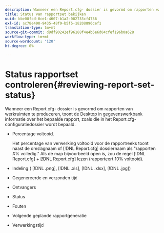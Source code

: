 ```yaml
---
description: Wanneer een Report.cfg- dossier is gevormd om rapporten van werkruimten te produceren, toont de Desktop in gegevenswerkbank informatie over het bepaalde rapport, zoals die in het Report.cfg- configuratiedossier wordt bepaald.
title: Status van rapportset bekijken
uuid: bbe00fcd-0ce1-4607-b1a2-002733cf4736
exl-id: ac78e490-9435-48f9-b5f5-18208896cef1
translation-type: tm+mt
source-git-commit: d9df90242ef96188f4e4b5e6d04cfef196b0a628
workflow-type: tm+mt
source-wordcount: '120'
ht-degree: 0%

---
```


# Status rapportset controleren{#reviewing-report-set-status}

Wanneer een Report.cfg- dossier is gevormd om rapporten van werkruimten te produceren, toont de Desktop in gegevenswerkbank informatie over het bepaalde rapport, zoals die in het Report.cfg- configuratiedossier wordt bepaald.

* Percentage voltooid.

   Het percentage van verwerking voltooid voor de rapportreeks toont naast de omslagnaam of [!DNL Report.cfg] dossiernaam als &quot;rapporten *X*% volledig.&quot; Als de map bijvoorbeeld open is, zou de regel [!DNL Report.cfg] + [!DNL Report.cfg] lezen (rapporteert 10% voltooid).
* Indeling ( [!DNL .png], [!DNL .xls], [!DNL .xlsx], [!DNL .jpg])

* Gegenereerde en verzonden tijd
* Ontvangers
* Status
* Fouten
* Volgende geplande rapportgeneratie
* Verwerkingstijd

